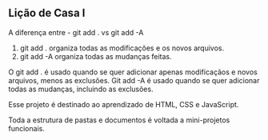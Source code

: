 ## Lição de Casa I

A diferença entre  - git add . vs git add -A

1) git add . organiza todas as modificações e os novos arquivos.
2) git add -A organiza todas as mudanças feitas.

O git add . é usado quando se quer adicionar apenas modificaçãos e novos arquivos, menos as exclusões. Git add -A é usado quando se quer adicionar todas as mudanças, incluindo as exclusões.


Esse projeto é destinado ao aprendizado de HTML, CSS e JavaScript.

Toda a estrutura de pastas e documentos é voltada a mini-projetos funcionais.
